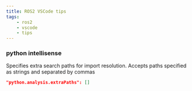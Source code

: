 ```yaml
---
title: ROS2 VSCode tips
tags:
    - ros2
    - vscode
    - tips
---
```


### python intellisense

Specifies extra search paths for import resolution.
Accepts paths specified as strings and separated by commas

```json
"python.analysis.extraPaths": []
```